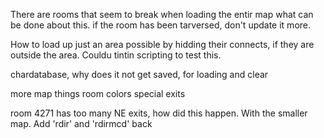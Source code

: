 There are rooms that seem to break when loading the entir map
    what can be done about this.
    if the room has been tarversed, don't update it more.

How to load up just an area
    possible by hidding their connects, if they are outside the area.
    Couldu tintin scripting to test this.

chardatabase, why does it not get saved, for loading and clear

more map things
   room colors
   special exits


room 4271
    has too many NE exits, how did this happen. 
    With the smaller map.
    Add 'rdir' and 'rdirmcd' back


